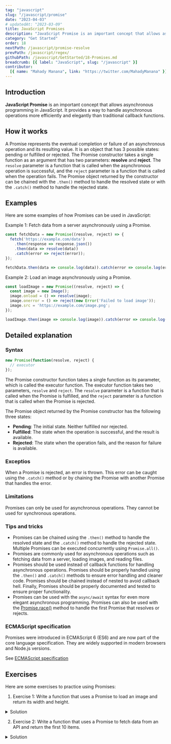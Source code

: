 ```yaml
---
tag: "javascript"
slug: "/javascript/promise"
date: "2023-04-03"
# updatedAt: "2023-03-09"
title: JavaScript Promises
description: "JavaScript Promise is an important concept that allows asynchronous programming in JavaScript. It provides a way to handle asynchronous operations more efficiently and elegantly than traditional callback functions."
category: "Get Started"
order: 18
nextPath: /javascript/promise-resolve
prevPath: /javascript/regex/
githubPath: /javascript/GetStarted/18-Promises.md
breadcrumb: [{ label: "JavaScript", slug: "/javascript" }]
contributor:
  [{ name: "Mahady Manana", link: "https://twitter.com/MahadyManana" }]
---
```


## Introduction

**JavaScript Promise** is an important concept that allows asynchronous programming in JavaScript. It provides a way to handle asynchronous operations more efficiently and elegantly than traditional callback functions. 

<!-- Let's take a look what JavaScript Promises... -->

## How it works

A Promise represents the eventual completion or failure of an asynchronous operation and its resulting value. It is an object that has 3 possible states: pending or fulfilled or rejected. The Promise constructor takes a single function as an argument that has two parameters: **resolve** and **reject**. The `resolve` parameter is a function that is called when the asynchronous operation is successful, and the `reject` parameter is a function that is called when the operation fails. The Promise object returned by the constructor can be chained with the `.then()` method to handle the resolved state or with the `.catch()` method to handle the rejected state.


## Examples

Here are some examples of how Promises can be used in JavaScript:

Example 1: Fetch data from a server asynchronously using a Promise.


```js
const fetchData = new Promise((resolve, reject) => {
  fetch('https://example.com/data')
    .then(response => response.json())
    .then(data => resolve(data))
    .catch(error => reject(error));
});

fetchData.then(data => console.log(data)).catch(error => console.log(error));
```

Example 2: Load an image asynchronously using a Promise.

```js
const loadImage = new Promise((resolve, reject) => {
  const image = new Image();
  image.onload = () => resolve(image);
  image.onerror = () => reject(new Error('Failed to load image'));
  image.src = 'https://example.com/image.png';
});

loadImage.then(image => console.log(image)).catch(error => console.log(error));

```

## Detailed explanation

### Syntax


```js
new Promise(function(resolve, reject) {
  // executor
});
```

The Promise constructor function takes a single function as its parameter, which is called the executor function. The executor function takes two parameters, `resolve` and `reject`. The `resolve` parameter is a function that is called when the Promise is fulfilled, and the `reject` parameter is a function that is called when the Promise is rejected.

The Promise object returned by the Promise constructor has the following three states:

- **Pending**: The initial state. Neither fulfilled nor rejected.
- **Fulfilled**: The state when the operation is successful, and the result is available.
- **Rejected**: The state when the operation fails, and the reason for failure is available.

### Exceptios

When a Promise is rejected, an error is thrown. This error can be caught using the `.catch()` method or by chaining the Promise with another Promise that handles the error.

### Limitations

Promises can only be used for asynchronous operations. They cannot be used for synchronous operations.

### Tips and tricks

- Promises can be chained using the `.then()` method to handle the resolved state and the `.catch()` method to handle the rejected state. Multiple Promises can be executed concurrently using `Promise.all()`.
- Promises are commonly used for asynchronous operations such as fetching data from a server, loading images, and reading files.
- Promises should be used instead of callback functions for handling asynchronous operations. Promises should be properly handled using the `.then()` and `.catch()` methods to ensure error handling and cleaner code. Promises should be chained instead of nested to avoid callback hell. Finally, Promises should be properly documented and tested to ensure proper functionality.
- Promises can be used with the `async/await` syntax for even more elegant asynchronous programming. Promises can also be used with the [Promise.race()](/javascript/promise-race/) method to handle the first Promise that resolves or rejects.


### ECMAScript specification

Promises were introduced in ECMAScript 6 (ES6) and are now part of the core language specification. They are widely supported in modern browsers and Node.js versions.

See <a href="https://tc39.es/ecma262/multipage/control-abstraction-objects.html#sec-promise-constructor" target="_blank" rel="noopener noreferrer">ECMAScript specification</a>


## Exercises

Here are some exercises to practice using Promises:

1. Exercise 1: Write a function that uses a Promise to load an image and return its width and height.

<details>

<summary>Solution</summary>

```js
function loadImageSize(url) {
  return new Promise((resolve, reject) => {
    const image = new Image();
    image.onload = () => resolve({ width: image.width, height: image.height });
    image.onerror = () => reject(new Error('Failed to load image'));
    image.src = url;
  });
}

loadImageSize('https://example.com/image.png')
  .then(size => console.log(size))
  .catch(error => console.log(error));
```

</details>

2. Exercise 2: Write a function that uses a Promise to fetch data from an API and return the first 10 items.

<details>

<summary>Solution</summary>

```js
function fetchData(url) {
  return fetch(url)
    .then(response => response.json())
    .then(data => data.slice(0, 10))
    .catch(error => console.log(error));
}

fetchData('https://example.com/api')
  .then(data => console.log(data))
  .catch(error => console.log(error));
```

</details>
